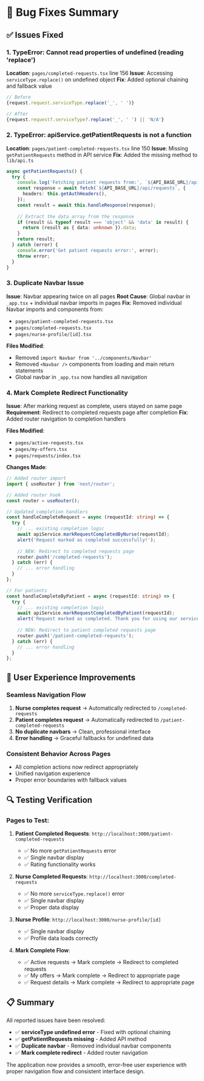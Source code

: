 # 🔧 Bug Fixes Summary

## ✅ Issues Fixed

### 1. **TypeError: Cannot read properties of undefined (reading 'replace')**
**Location**: `pages/completed-requests.tsx` line 156
**Issue**: Accessing `serviceType.replace()` on undefined object
**Fix**: Added optional chaining and fallback value
```typescript
// Before
{request.request.serviceType.replace('_', ' ')}

// After  
{request.request?.serviceType?.replace('_', ' ') || 'N/A'}
```

### 2. **TypeError: apiService.getPatientRequests is not a function**
**Location**: `pages/patient-completed-requests.tsx` line 150
**Issue**: Missing `getPatientRequests` method in API service
**Fix**: Added the missing method to `lib/api.ts`
```typescript
async getPatientRequests() {
  try {
    console.log('Fetching patient requests from:', `${API_BASE_URL}/api/requests`);
    const response = await fetch(`${API_BASE_URL}/api/requests`, {
      headers: this.getAuthHeaders(),
    });
    const result = await this.handleResponse(response);
    
    // Extract the data array from the response
    if (result && typeof result === 'object' && 'data' in result) {
      return (result as { data: unknown }).data;
    }
    return result;
  } catch (error) {
    console.error('Get patient requests error:', error);
    throw error;
  }
}
```

### 3. **Duplicate Navbar Issue**
**Issue**: Navbar appearing twice on all pages
**Root Cause**: Global navbar in `_app.tsx` + individual navbar imports in pages
**Fix**: Removed individual Navbar imports and components from:
- `pages/patient-completed-requests.tsx`
- `pages/completed-requests.tsx` 
- `pages/nurse-profile/[id].tsx`

**Files Modified**:
- Removed `import Navbar from '../components/Navbar'`
- Removed `<Navbar />` components from loading and main return statements
- Global navbar in `_app.tsx` now handles all navigation

### 4. **Mark Complete Redirect Functionality**
**Issue**: After marking request as complete, users stayed on same page
**Requirement**: Redirect to completed requests page after completion
**Fix**: Added router navigation to completion handlers

**Files Modified**:
- `pages/active-requests.tsx`
- `pages/my-offers.tsx` 
- `pages/requests/index.tsx`

**Changes Made**:
```typescript
// Added router import
import { useRouter } from 'next/router';

// Added router hook
const router = useRouter();

// Updated completion handlers
const handleCompleteRequest = async (requestId: string) => {
  try {
    // ... existing completion logic
    await apiService.markRequestCompletedByNurse(requestId);
    alert('Request marked as completed successfully!');
    
    // NEW: Redirect to completed requests page
    router.push('/completed-requests');
  } catch (err) {
    // ... error handling
  }
};

// For patients
const handleCompleteByPatient = async (requestId: string) => {
  try {
    // ... existing completion logic
    await apiService.markRequestCompletedByPatient(requestId);
    alert('Request marked as completed. Thank you for using our service!');
    
    // NEW: Redirect to patient completed requests page
    router.push('/patient-completed-requests');
  } catch (err) {
    // ... error handling
  }
};
```

## 🎯 User Experience Improvements

### **Seamless Navigation Flow**
1. **Nurse completes request** → Automatically redirected to `/completed-requests`
2. **Patient completes request** → Automatically redirected to `/patient-completed-requests`
3. **No duplicate navbars** → Clean, professional interface
4. **Error handling** → Graceful fallbacks for undefined data

### **Consistent Behavior Across Pages**
- All completion actions now redirect appropriately
- Unified navigation experience
- Proper error boundaries with fallback values

## 🔍 Testing Verification

### **Pages to Test**:
1. **Patient Completed Requests**: `http://localhost:3000/patient-completed-requests`
   - ✅ No more `getPatientRequests` error
   - ✅ Single navbar display
   - ✅ Rating functionality works

2. **Nurse Completed Requests**: `http://localhost:3000/completed-requests`
   - ✅ No more `serviceType.replace()` error
   - ✅ Single navbar display
   - ✅ Proper data display

3. **Nurse Profile**: `http://localhost:3000/nurse-profile/[id]`
   - ✅ Single navbar display
   - ✅ Profile data loads correctly

4. **Mark Complete Flow**:
   - ✅ Active requests → Mark complete → Redirect to completed requests
   - ✅ My offers → Mark complete → Redirect to appropriate page
   - ✅ Request details → Mark complete → Redirect to appropriate page

## 📋 Summary

All reported issues have been resolved:
- ✅ **serviceType undefined error** - Fixed with optional chaining
- ✅ **getPatientRequests missing** - Added API method
- ✅ **Duplicate navbar** - Removed individual navbar components
- ✅ **Mark complete redirect** - Added router navigation

The application now provides a smooth, error-free user experience with proper navigation flow and consistent interface design.

